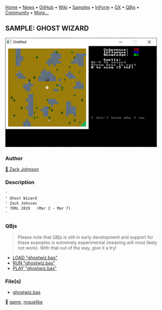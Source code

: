 [Home](https://qb64.com) • [News](../../news.md) • [GitHub](https://github.com/QB64Official/qb64) • [Wiki](https://github.com/QB64Official/qb64/wiki) • [Samples](../../samples.md) • [InForm](../../inform.md) • [GX](../../gx.md) • [QBjs](../../qbjs.md) • [Community](../../community.md) • [More...](../../more.md)

## SAMPLE: GHOST WIZARD

![screenshot.png](img/screenshot.png)

### Author

[🐝 Zack Johnson](../zack-johnson.md) 

### Description

```text
'
' Ghost Wizard
' Zack Johnson
' 7DRL 2019   (Mar 2 - Mar 7)
'
```

### QBjs

> Please note that QBjs is still in early development and support for these examples is extremely experimental (meaning will most likely not work). With that out of the way, give it a try!

* [LOAD "ghostwiz.bas"](https://v6p9d9t4.ssl.hwcdn.net/html/6029471/index.html?src=https://qb64.com/samples/ghost-wizard/src/ghostwiz.bas)
* [RUN "ghostwiz.bas"](https://v6p9d9t4.ssl.hwcdn.net/html/6029471/index.html?mode=auto&src=https://qb64.com/samples/ghost-wizard/src/ghostwiz.bas)
* [PLAY "ghostwiz.bas"](https://v6p9d9t4.ssl.hwcdn.net/html/6029471/index.html?mode=play&src=https://qb64.com/samples/ghost-wizard/src/ghostwiz.bas)

### File(s)

* [ghostwiz.bas](src/ghostwiz.bas)

🔗 [game](../game.md), [roguelike](../roguelike.md)
